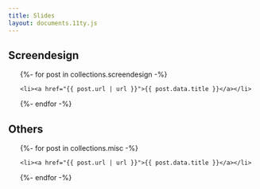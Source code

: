 ```yaml
---
title: Slides
layout: documents.11ty.js
---
```


## Screendesign
<ul>
{%- for post in collections.screendesign -%}
  
    <li><a href="{{ post.url | url }}">{{ post.data.title }}</a></li>
  
{%- endfor -%}
</ul>


## Others
<ul>
{%- for post in collections.misc -%}

    <li><a href="{{ post.url | url }}">{{ post.data.title }}</a></li>

{%- endfor -%}
</ul>